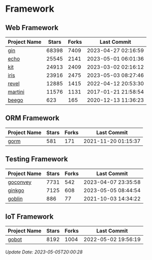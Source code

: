# Framework

## Web Framework
| Project Name | Stars | Forks | Last Commit |
| ------------ | ----- | ----- | ----------- |
| [gin](https://github.com/gin-gonic/gin) | 68398 | 7409 | 2023-04-27 02:16:59 |
| [echo](https://github.com/labstack/echo) | 25545 | 2141 | 2023-05-01 06:01:36 |
| [kit](https://github.com/go-kit/kit) | 24913 | 2409 | 2023-03-02 02:16:12 |
| [iris](https://github.com/kataras/iris) | 23916 | 2475 | 2023-05-03 08:27:46 |
| [revel](https://github.com/revel/revel) | 12885 | 1415 | 2022-04-12 20:53:30 |
| [martini](https://github.com/go-martini/martini) | 11576 | 1131 | 2017-01-21 21:58:54 |
| [beego](https://github.com/astaxie/beego) | 623 | 165 | 2020-12-13 11:36:23 |

## ORM Framework
| Project Name | Stars | Forks | Last Commit |
| ------------ | ----- | ----- | ----------- |
| [gorm](https://github.com/jinzhu/gorm) | 581 | 171 | 2021-11-20 01:15:37 |

## Testing Framework
| Project Name | Stars | Forks | Last Commit |
| ------------ | ----- | ----- | ----------- |
| [goconvey](https://github.com/smartystreets/goconvey) | 7731 | 542 | 2023-04-07 23:35:58 |
| [ginkgo](https://github.com/onsi/ginkgo) | 7125 | 608 | 2023-05-05 08:44:54 |
| [goblin](https://github.com/franela/goblin) | 886 | 77 | 2021-10-03 14:34:22 |

## IoT Framework
| Project Name | Stars | Forks | Last Commit |
| ------------ | ----- | ----- | ----------- |
| [gobot](https://github.com/hybridgroup/gobot) | 8192 | 1004 | 2022-05-02 19:56:19 |

*Update Date: 2023-05-05T20:00:28*